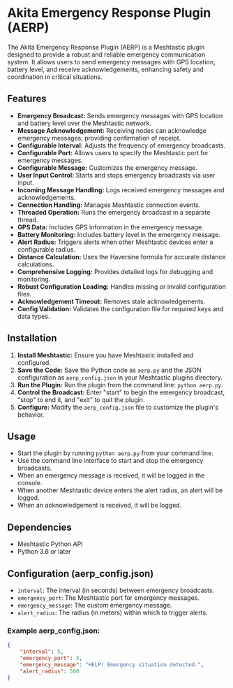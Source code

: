 # Akita Emergency Response Plugin (AERP)

The Akita Emergency Response Plugin (AERP) is a Meshtastic plugin designed to provide a robust and reliable emergency communication system. It allows users to send emergency messages with GPS location, battery level, and receive acknowledgements, enhancing safety and coordination in critical situations.

## Features

* **Emergency Broadcast:** Sends emergency messages with GPS location and battery level over the Meshtastic network.
* **Message Acknowledgement:** Receiving nodes can acknowledge emergency messages, providing confirmation of receipt.
* **Configurable Interval:** Adjusts the frequency of emergency broadcasts.
* **Configurable Port:** Allows users to specify the Meshtastic port for emergency messages.
* **Configurable Message:** Customizes the emergency message.
* **User Input Control:** Starts and stops emergency broadcasts via user input.
* **Incoming Message Handling:** Logs received emergency messages and acknowledgements.
* **Connection Handling:** Manages Meshtastic connection events.
* **Threaded Operation:** Runs the emergency broadcast in a separate thread.
* **GPS Data:** Includes GPS information in the emergency message.
* **Battery Monitoring:** Includes battery level in the emergency message.
* **Alert Radius:** Triggers alerts when other Meshtastic devices enter a configurable radius.
* **Distance Calculation:** Uses the Haversine formula for accurate distance calculations.
* **Comprehensive Logging:** Provides detailed logs for debugging and monitoring.
* **Robust Configuration Loading:** Handles missing or invalid configuration files.
* **Acknowledgement Timeout:** Removes stale acknowledgements.
* **Config Validation:** Validates the configuration file for required keys and data types.

## Installation

1.  **Install Meshtastic:** Ensure you have Meshtastic installed and configured.
2.  **Save the Code:** Save the Python code as `aerp.py` and the JSON configuration as `aerp_config.json` in your Meshtastic plugins directory.
3.  **Run the Plugin:** Run the plugin from the command line: `python aerp.py`.
4.  **Control the Broadcast:** Enter "start" to begin the emergency broadcast, "stop" to end it, and "exit" to quit the plugin.
5.  **Configure:** Modify the `aerp_config.json` file to customize the plugin's behavior.

## Usage

* Start the plugin by running `python aerp.py` from your command line.
* Use the command line interface to start and stop the emergency broadcasts.
* When an emergency message is received, it will be logged in the console.
* When another Meshtastic device enters the alert radius, an alert will be logged.
* When an acknowledgement is received, it will be logged.

## Dependencies

* Meshtastic Python API
* Python 3.6 or later

## Configuration (aerp_config.json)

* `interval`: The interval (in seconds) between emergency broadcasts.
* `emergency_port`: The Meshtastic port for emergency messages.
* `emergency_message`: The custom emergency message.
* `alert_radius`: The radius (in meters) within which to trigger alerts.

### Example aerp_config.json:

```json
{
    "interval": 5,
    "emergency_port": 3,
    "emergency_message": "HELP! Emergency situation detected.",
    "alert_radius": 500
}

